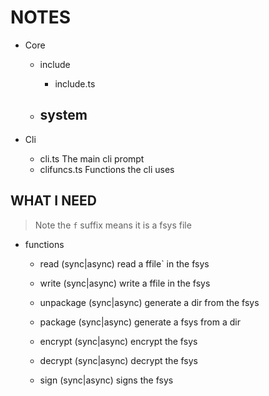 # NOTES #


* Core
    - include
        - include.ts

    - system
        - 

* Cli
    - cli.ts                The main cli prompt
    - clifuncs.ts           Functions the cli uses



## WHAT I NEED ##

> Note the `f` suffix means it is a fsys file

* functions

    - read      (sync|async)            read a ffile` in the fsys
    - write     (sync|async)            write a ffile in the fsys

    - unpackage (sync|async)            generate a dir from the fsys
    - package   (sync|async)            generate a fsys from a dir

    - encrypt   (sync|async)            encrypt the fsys
    - decrypt   (sync|async)            decrypt the fsys

    - sign      (sync|async)            signs the fsys